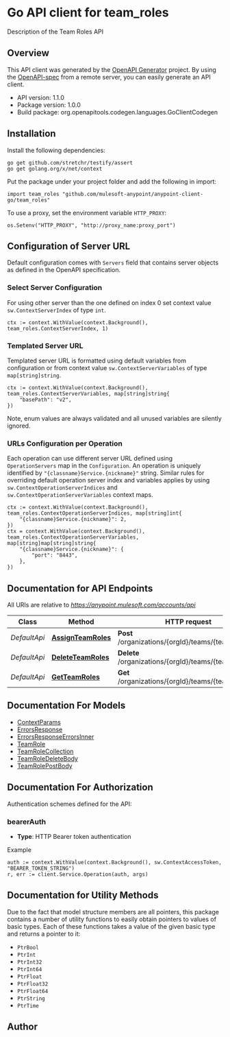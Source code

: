# Go API client for team_roles

Description of the Team Roles API

## Overview
This API client was generated by the [OpenAPI Generator](https://openapi-generator.tech) project.  By using the [OpenAPI-spec](https://www.openapis.org/) from a remote server, you can easily generate an API client.

- API version: 1.1.0
- Package version: 1.0.0
- Build package: org.openapitools.codegen.languages.GoClientCodegen

## Installation

Install the following dependencies:

```shell
go get github.com/stretchr/testify/assert
go get golang.org/x/net/context
```

Put the package under your project folder and add the following in import:

```golang
import team_roles "github.com/mulesoft-anypoint/anypoint-client-go/team_roles"
```

To use a proxy, set the environment variable `HTTP_PROXY`:

```golang
os.Setenv("HTTP_PROXY", "http://proxy_name:proxy_port")
```

## Configuration of Server URL

Default configuration comes with `Servers` field that contains server objects as defined in the OpenAPI specification.

### Select Server Configuration

For using other server than the one defined on index 0 set context value `sw.ContextServerIndex` of type `int`.

```golang
ctx := context.WithValue(context.Background(), team_roles.ContextServerIndex, 1)
```

### Templated Server URL

Templated server URL is formatted using default variables from configuration or from context value `sw.ContextServerVariables` of type `map[string]string`.

```golang
ctx := context.WithValue(context.Background(), team_roles.ContextServerVariables, map[string]string{
	"basePath": "v2",
})
```

Note, enum values are always validated and all unused variables are silently ignored.

### URLs Configuration per Operation

Each operation can use different server URL defined using `OperationServers` map in the `Configuration`.
An operation is uniquely identified by `"{classname}Service.{nickname}"` string.
Similar rules for overriding default operation server index and variables applies by using `sw.ContextOperationServerIndices` and `sw.ContextOperationServerVariables` context maps.

```golang
ctx := context.WithValue(context.Background(), team_roles.ContextOperationServerIndices, map[string]int{
	"{classname}Service.{nickname}": 2,
})
ctx = context.WithValue(context.Background(), team_roles.ContextOperationServerVariables, map[string]map[string]string{
	"{classname}Service.{nickname}": {
		"port": "8443",
	},
})
```

## Documentation for API Endpoints

All URIs are relative to *https://anypoint.mulesoft.com/accounts/api*

Class | Method | HTTP request | Description
------------ | ------------- | ------------- | -------------
*DefaultApi* | [**AssignTeamRoles**](docs/DefaultApi.md#assignteamroles) | **Post** /organizations/{orgId}/teams/{teamId}/roles | 
*DefaultApi* | [**DeleteTeamRoles**](docs/DefaultApi.md#deleteteamroles) | **Delete** /organizations/{orgId}/teams/{teamId}/roles | 
*DefaultApi* | [**GetTeamRoles**](docs/DefaultApi.md#getteamroles) | **Get** /organizations/{orgId}/teams/{teamId}/roles | 


## Documentation For Models

 - [ContextParams](docs/ContextParams.md)
 - [ErrorsResponse](docs/ErrorsResponse.md)
 - [ErrorsResponseErrorsInner](docs/ErrorsResponseErrorsInner.md)
 - [TeamRole](docs/TeamRole.md)
 - [TeamRoleCollection](docs/TeamRoleCollection.md)
 - [TeamRoleDeleteBody](docs/TeamRoleDeleteBody.md)
 - [TeamRolePostBody](docs/TeamRolePostBody.md)


## Documentation For Authorization


Authentication schemes defined for the API:
### bearerAuth

- **Type**: HTTP Bearer token authentication

Example

```golang
auth := context.WithValue(context.Background(), sw.ContextAccessToken, "BEARER_TOKEN_STRING")
r, err := client.Service.Operation(auth, args)
```


## Documentation for Utility Methods

Due to the fact that model structure members are all pointers, this package contains
a number of utility functions to easily obtain pointers to values of basic types.
Each of these functions takes a value of the given basic type and returns a pointer to it:

* `PtrBool`
* `PtrInt`
* `PtrInt32`
* `PtrInt64`
* `PtrFloat`
* `PtrFloat32`
* `PtrFloat64`
* `PtrString`
* `PtrTime`

## Author



